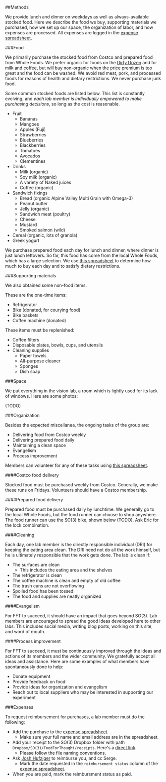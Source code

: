 ##Methods

We provide lunch and dinner on weekdays as well as always-available stocked food.
Here we describe the food we buy, supporting materials we purchased, how we set up our space, the organization of labor, and how expenses are processed.
All expenses are logged in the [expense spreadsheet](https://docs.google.com/spreadsheet/ccc?key=0Ahunb86VoFSEdEhyaEs2YjZTVTJZeHpENnE0VDJ4bWc#gid=0).

###Food

We primarily purchase the stocked food from Costco and prepared food from Whole Foods.
We prefer organic for foods on the [Dirty Dozen](http://www.ewg.org/foodnews/summary.php) and for milk and coffee, but will buy non-organic when the price premium is too great and the food can be washed.
We avoid red meat, pork, and processed foods for reasons of health and dietary restrictions.
We never purchase junk food.

Some common stocked foods are listed below.
This list is constantly evolving, and <em>each lab member is individually empowered to make purchasing decisions</em>, so long as the cost is reasonable.

* Fruit
	* Bananas
	* Mangoes
	* Apples (Fuji)
	* Strawberries
	* Blueberries
	* Blackberries
	* Tomatoes
	* Avocados
	* Clementines
* Drinks
	* Milk (organic)
	* Soy milk (organic)
	* A variety of Naked juices
	* Coffee (organic)
* Sandwich fixings
	* Bread (organic Alpine Valley Multi Grain with Omega-3)
	* Peanut butter
	* Jelly (organic)
	* Sandwich meat (poultry)
	* Cheese
	* Mustard
	* Smoked salmon (wild)
* Cereal (organic, lots of granola)
* Greek yogurt

We purchase prepared food each day for lunch and dinner, where dinner is just lunch leftovers.
So far, this food has come from the local Whole Foods, which has a large selection.
We use [this spreadsheet](https://docs.google.com/spreadsheet/ccc?key=0Ahunb86VoFSEdHlaTlZLWmdLZHh3LThMa2xRcG1jcEE&usp=sharing) to determine how much to buy each day and to satisfy dietary restrictions.

###Supporting materials

We also obtained some non-food items.

These are the one-time items:

* Refrigerator
* Bike (donated, for courying food)
* Bike baskets
* Coffee machine (donated)

These items must be replenished:

* Coffee filters
* Disposable plates, bowls, cups, and utensils
* Cleaning supplies
	* Paper towels
	* All-purpose cleaner
	* Sponges
	* Dish soap

###Space

We put everything in the vision lab, a room which is lightly used for its lack of windows.
Here are some photos:

(TODO)

###Organization

Besides the expected miscellanea, the ongoing tasks of the group are:

* Delivering food from Costco weekly
* Delivering prepared food daily
* Maintaining a clean space
* Evangelism
* Process improvement

Members can volunteer for any of these tasks using [this spreadsheet](https://docs.google.com/spreadsheet/ccc?key=0Ahunb86VoFSEdHJjb0ZJbExKeFBFaVViOXZOczdRSmc#gid=0).

####Costco food delivery

Stocked food must be purchased weekly from Costco.
Generally, we make these runs on Fridays.
Volunteers should have a Costco membership.

####Prepared food delivery

Prepared food must be purchased daily by lunchtime.
We generally go to the local Whole Foods, but the food runner can choose to shop anywhere.
The food runner can use the SO(3) bike, shown below (TODO).
Ask Eric for the lock combination.

####Cleaning

Each day, one lab member is the directly responsible individual (DRI) for keeping the eating area clean.
The DRI need not do all the work himself, but he is ultimately responsible that the work gets done.
The lab is clean if:

* The surfaces are clean
	* This includes the eating area and the shelves
* The refrigerator is clean
* The coffee machine is clean and empty of old coffee
* The trash cans are not overflowing
* Spoiled food has been tossed
* The food and supplies are neatly organized

####Evangelism

For FFT to succeed, it should have an impact that goes beyond SO(3).
Lab members are encouraged to spread the good ideas developed here to other labs.
This includes social media, writing blog posts, working on this site, and word of mouth.

####Process improvement

For FFT to succeed, it must be continuously improved through the ideas and actions of its members and the wider community.
We gratefully accept all ideas and assistance.
Here are some examples of what members have spontaneously done to help:

* Donate equipment
* Provide feedback on food
* Provide ideas for organization and evangelism
* Reach out to local suppliers who may be interested in supporting our experiment

###Expenses

To request reimbursement for purchases, a lab member must do the following:

* Add the purchase to the [expense spreadsheet](https://docs.google.com/spreadsheet/ccc?key=0Ahunb86VoFSEdEhyaEs2YjZTVTJZeHpENnE0VDJ4bWc#gid=0).
	* Make sure your full name and email address are in the spreadsheet.
* Add your receipt to the SO(3) Dropbox folder with path `Dropbox/SO(3)/FoodForThought/receipts`. Here's a [direct link](https://www.dropbox.com/sh/s1btw8o7pasm4o8/356_N6Q7W2).
	* Please follow the file naming conventions.
* Ask <a href="mailto:jhufziger@eng.ucsd.edu">Josh Hufziger</a> to reimburse you, and cc Serge.
	* Mark the date requested in the `reimbursement status` column of the [expense spreadsheet](https://docs.google.com/spreadsheet/ccc?key=0Ahunb86VoFSEdEhyaEs2YjZTVTJZeHpENnE0VDJ4bWc#gid=0).
* When you are paid, mark the reimbursment status as paid. 